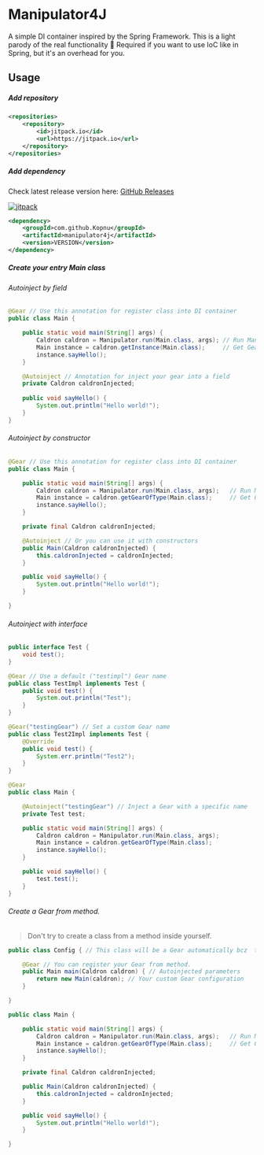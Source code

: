 [jitpack]: https://img.shields.io/jitpack/v/github/Kopnu/manipulator4j
# Manipulator4J

A simple DI container inspired by the Spring Framework. This is a light parody of the real functionality 🙂
Required if you want to use IoC like in Spring, but it's an overhead for you.

## Usage

##### Add repository
```xml
<repositories>
    <repository>
        <id>jitpack.io</id>
        <url>https://jitpack.io</url>
    </repository>
</repositories>
```

##### Add dependency

Check latest release version here: [GitHub Releases](https://github.com/Kopnu/spring-boot-starter-jda/releases)

[ ![jitpack][] ](https://jitpack.io/#Kopnu/manipulator4j)

```xml
<dependency>
    <groupId>com.github.Kopnu</groupId>
    <artifactId>manipulator4j</artifactId>
    <version>VERSION</version>
</dependency>
```

##### Create your entry Main class

###### Autoinject by field
```java
@Gear // Use this annotation for register class into DI container
public class Main {

    public static void main(String[] args) {
        Caldron caldron = Manipulator.run(Main.class, args); // Run Manipulator
        Main instance = caldron.getInstance(Main.class);     // Get Gear from DI container
        instance.sayHello();
    }

    @Autoinject // Annotation for inject your gear into a field
    private Caldron caldronInjected;
    
    public void sayHello() {
        System.out.println("Hello world!");
    }
}
```

###### Autoinject by constructor
```java
@Gear // Use this annotation for register class into DI container
public class Main {

    public static void main(String[] args) {
        Caldron caldron = Manipulator.run(Main.class, args);   // Run Manipulator
        Main instance = caldron.getGearOfType(Main.class);     // Get Gear from DI container
        instance.sayHello();
    }

    private final Caldron caldronInjected;

    @Autoinject // Or you can use it with constructors
    public Main(Caldron caldronInjected) {
        this.caldronInjected = caldronInjected;
    }

    public void sayHello() {
        System.out.println("Hello world!");
    }

}
```

###### Autoinject with interface
```java
public interface Test {
    void test();
}

@Gear // Use a default ("testimpl") Gear name
public class TestImpl implements Test {
    public void test() {
        System.out.println("Test");
    }
}

@Gear("testingGear") // Set a custom Gear name
public class Test2Impl implements Test {
    @Override
    public void test() {
        System.err.println("Test2");
    }
}

@Gear
public class Main {

    @Autoinject("testingGear") // Inject a Gear with a specific name 
    private Test test;

    public static void main(String[] args) {
        Caldron caldron = Manipulator.run(Main.class, args);
        Main instance = caldron.getGearOfType(Main.class);
        instance.sayHello();
    }

    public void sayHello() {
        test.test();
    }
}
```

###### Create a Gear from method.
> Don't try to create a class from a method inside yourself.
```java
public class Config { // This class will be a Gear automatically bcz  there is @Gear inside

    @Gear // You can register your Gear from method. 
    public Main main(Caldron caldron) { // Autoinjected parameters
        return new Main(caldron); // Your custom Gear configuration
    }

}

public class Main {

    public static void main(String[] args) {
        Caldron caldron = Manipulator.run(Main.class, args);   // Run Manipulator
        Main instance = caldron.getGearOfType(Main.class);     // Get Gear from DI container
        instance.sayHello();
    }

    private final Caldron caldronInjected;

    public Main(Caldron caldronInjected) {
        this.caldronInjected = caldronInjected;
    }

    public void sayHello() {
        System.out.println("Hello world!");
    }

}
```

